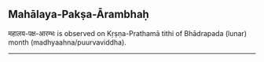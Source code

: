 ## Mahālaya-Pakṣa-Ārambhaḥ
महालय-पक्ष-आरम्भः is observed on Kṛṣṇa-Prathamā tithi of Bhādrapada (lunar) month (madhyaahna/puurvaviddha).



---
